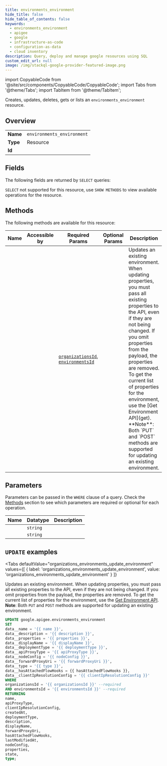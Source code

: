 ```yaml
--- 
title: environments_environment
hide_title: false
hide_table_of_contents: false
keywords:
  - environments_environment
  - apigee
  - google
  - infrastructure-as-code
  - configuration-as-data
  - cloud inventory
description: Query, deploy and manage google resources using SQL
custom_edit_url: null
image: /img/stackql-google-provider-featured-image.png
---
```


import CopyableCode from '@site/src/components/CopyableCode/CopyableCode';
import Tabs from '@theme/Tabs';
import TabItem from '@theme/TabItem';

Creates, updates, deletes, gets or lists an <code>environments_environment</code> resource.

## Overview
<table><tbody>
<tr><td><b>Name</b></td><td><code>environments_environment</code></td></tr>
<tr><td><b>Type</b></td><td>Resource</td></tr>
<tr><td><b>Id</b></td><td><CopyableCode code="google.apigee.environments_environment" /></td></tr>
</tbody></table>

## Fields

The following fields are returned by `SELECT` queries:

`SELECT` not supported for this resource, use `SHOW METHODS` to view available operations for the resource.


## Methods

The following methods are available for this resource:

<table>
<thead>
    <tr>
    <th>Name</th>
    <th>Accessible by</th>
    <th>Required Params</th>
    <th>Optional Params</th>
    <th>Description</th>
    </tr>
</thead>
<tbody>
<tr>
    <td><a href="#organizations_environments_update_environment"><CopyableCode code="organizations_environments_update_environment" /></a></td>
    <td><CopyableCode code="update" /></td>
    <td><a href="#parameter-organizationsId"><code>organizationsId</code></a>, <a href="#parameter-environmentsId"><code>environmentsId</code></a></td>
    <td></td>
    <td>Updates an existing environment. When updating properties, you must pass all existing properties to the API, even if they are not being changed. If you omit properties from the payload, the properties are removed. To get the current list of properties for the environment, use the [Get Environment API](get). **Note**: Both `PUT` and `POST` methods are supported for updating an existing environment.</td>
</tr>
</tbody>
</table>

## Parameters

Parameters can be passed in the `WHERE` clause of a query. Check the [Methods](#methods) section to see which parameters are required or optional for each operation.

<table>
<thead>
    <tr>
    <th>Name</th>
    <th>Datatype</th>
    <th>Description</th>
    </tr>
</thead>
<tbody>
<tr id="parameter-environmentsId">
    <td><CopyableCode code="environmentsId" /></td>
    <td><code>string</code></td>
    <td></td>
</tr>
<tr id="parameter-organizationsId">
    <td><CopyableCode code="organizationsId" /></td>
    <td><code>string</code></td>
    <td></td>
</tr>
</tbody>
</table>

## `UPDATE` examples

<Tabs
    defaultValue="organizations_environments_update_environment"
    values={[
        { label: 'organizations_environments_update_environment', value: 'organizations_environments_update_environment' }
    ]}
>
<TabItem value="organizations_environments_update_environment">

Updates an existing environment. When updating properties, you must pass all existing properties to the API, even if they are not being changed. If you omit properties from the payload, the properties are removed. To get the current list of properties for the environment, use the [Get Environment API](get). **Note**: Both `PUT` and `POST` methods are supported for updating an existing environment.

```sql
UPDATE google.apigee.environments_environment
SET 
data__name = '{{ name }}',
data__description = '{{ description }}',
data__properties = '{{ properties }}',
data__displayName = '{{ displayName }}',
data__deploymentType = '{{ deploymentType }}',
data__apiProxyType = '{{ apiProxyType }}',
data__nodeConfig = '{{ nodeConfig }}',
data__forwardProxyUri = '{{ forwardProxyUri }}',
data__type = '{{ type }}',
data__hasAttachedFlowHooks = {{ hasAttachedFlowHooks }},
data__clientIpResolutionConfig = '{{ clientIpResolutionConfig }}'
WHERE 
organizationsId = '{{ organizationsId }}' --required
AND environmentsId = '{{ environmentsId }}' --required
RETURNING
name,
apiProxyType,
clientIpResolutionConfig,
createdAt,
deploymentType,
description,
displayName,
forwardProxyUri,
hasAttachedFlowHooks,
lastModifiedAt,
nodeConfig,
properties,
state,
type;
```
</TabItem>
</Tabs>

